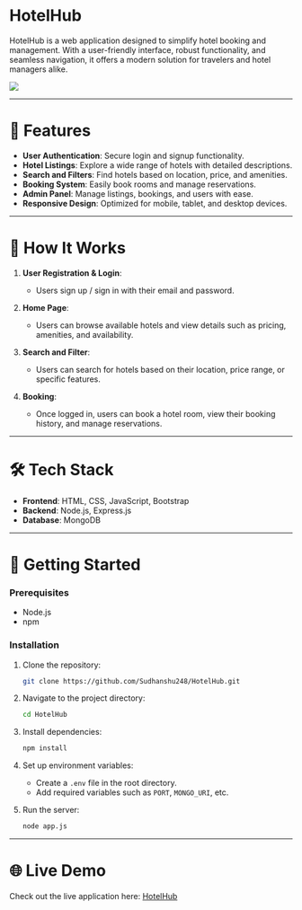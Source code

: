 # HotelHub

HotelHub is a web application designed to simplify hotel booking and management. With a user-friendly interface, robust functionality, and seamless navigation, it offers a modern solution for travelers and hotel managers alike.

<img src="https://drive.google.com/uc?id=17EFVerzVFsaln4ovJMVJ5B9tqcwbxPjy"   />

---

<h1>🌟 Features</h1>

- **User Authentication**: Secure login and signup functionality.
- **Hotel Listings**: Explore a wide range of hotels with detailed descriptions.
- **Search and Filters**: Find hotels based on location, price, and amenities.
- **Booking System**: Easily book rooms and manage reservations.
- **Admin Panel**: Manage listings, bookings, and users with ease.
- **Responsive Design**: Optimized for mobile, tablet, and desktop devices.

---

<h1>🚀 How It Works</h1>

1. **User Registration & Login**:
   - Users sign up / sign in with their email and password.
     
2. **Home Page**:
   - Users can browse available hotels and view details such as pricing, amenities, and availability.

3. **Search and Filter**:
   - Users can search for hotels based on their location, price range, or specific features.

4. **Booking**:
   - Once logged in, users can book a hotel room, view their booking history, and manage reservations.

---

<h1>🛠️ Tech Stack</h1>

- **Frontend**: HTML, CSS, JavaScript, Bootstrap
- **Backend**: Node.js, Express.js
- **Database**: MongoDB

---

<h1>🚀 Getting Started</h1>

### Prerequisites

- Node.js
- npm 

### Installation

1. Clone the repository:
   ```bash
   git clone https://github.com/Sudhanshu248/HotelHub.git
   ```

2. Navigate to the project directory:
   ```bash
   cd HotelHub
   ```

3. Install dependencies:
   ```bash
   npm install
   ```

4. Set up environment variables:
   - Create a `.env` file in the root directory.
   - Add required variables such as `PORT`, `MONGO_URI`, etc.

5. Run the server:
   ```bash
   node app.js
   ```

---

<h1>🌐 Live Demo</h1>

Check out the live application here:  [HotelHub](https://hotelhub-dvzw.onrender.com/listings)

